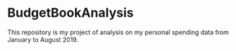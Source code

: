 # BudgetBookAnalysis
This repository is my project of analysis on my personal spending data from January to August 2019. 
